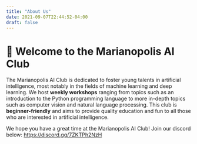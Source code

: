 ```yaml
---
title: "About Us"
date: 2021-09-07T22:44:52-04:00
draft: false
---
```

# 🥳 Welcome to the Marianopolis AI Club
The Marianopolis AI Club is dedicated to foster young talents in artificial intelligence, most notably in the fields of machine learning and deep learning. We host **weekly workshops** ranging from topics such as an introduction to the Python programming language to more in-depth topics such as computer vision and natural language processing. 
This club is **beginner-friendly** and aims to provide quality education and fun to all those who are interested in artificial intelligence.


We hope you have a great time at the Marianopolis AI Club!
Join our discord below: https://discord.gg/7ZKTPh2NzH
